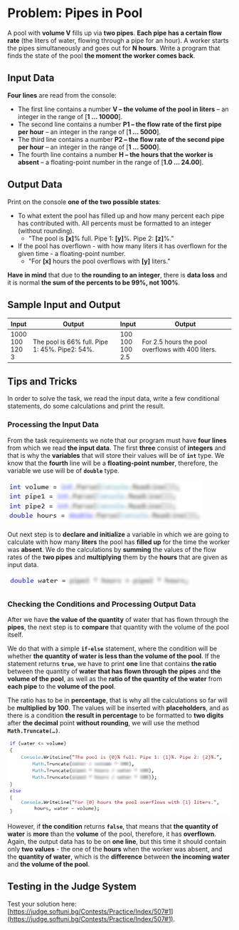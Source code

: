 # Problem: Pipes in Pool

A pool with **volume V** fills up via **two pipes**. **Each pipe has a certain flow rate** (the liters of water, flowing through a pipe for an hour). A worker starts the pipes simultaneously and goes out for **N hours**. Write a program that finds the state of the pool **the moment the worker comes back**. 

## Input Data

**Four lines** are read from the console: 
* The first line contains a number **V – the volume of the pool in liters** – an integer in the range of [**1 … 10000**].
* The second line contains a number **P1 – the flow rate of the first pipe per hour** – an integer in the range of [**1 … 5000**].
* The third line contains a number **P2 – the flow rate of the second pipe per hour** – an integer in the range of [**1 … 5000**].
* The fourth line contains a number **H – the hours that the worker is absent** – a floating-point number in the range of [**1.0 … 24.00**].

## Output Data

Print on the console **one of the two possible states**:
* To what extent the pool has filled up and how many percent each pipe has contributed with. All percents must be formatted to an integer (without rounding).
  * "The pool is **[x]**% full. Pipe 1: **[y]**%. Pipe 2: **[z]**%."
* If the pool has overflown - with how many liters it has overflown for the given time - a floating-point number. 
  * "For **[x]** hours the pool overflows with **[y]** liters."

**Have in mind** that due to **the rounding to an integer**, there is **data loss** and it is normal **the sum of the percents to be 99%, not 100%**. 

## Sample Input and Output

| Input | Output | Input | Output |
| ---- | ----- | ---- | ---- |
|1000<br>100<br>120<br>3 |The pool is 66% full. Pipe 1: 45%. Pipe2: 54%. |100<br>100<br>100<br>2.5|For 2.5 hours the pool overflows with 400 liters.|

## Tips and Tricks

In order to solve the task, we read the input data, write a few conditional statements, do some calculations and print the result. 

### Processing the Input Data

From the task requirements we note that our program must have **four lines** from which we read **the input data**. The first **three** consist of **integers** and that is why the **variables** that will store their values will be of **`int`** type. We know that the **fourth** line will be a **floating-point number**, therefore, the variable we use will be of **`double`** type.

![](/assets/chapter-3-2-images/02.Pipes-in-pool-01.png)

Out next step is to **declare and initialize** a variable in which we are going to calculate with how many **liters** the pool has **filled up** for the time the worker was **absent**. We do the calculations by **summing** the values of the flow rates of the **two pipes** and **multiplying** them by the **hours** that are given as input data. 

![](/assets/chapter-3-2-images/02.Pipes-in-pool-02.png)

### Checking the Conditions and Processing Output Data

After we have **the value of the quantity** of water that has flown through the **pipes**, the next step is to **compare** that quantity with the volume of the pool itself.

We do that with a simple **`if-else`** statement, where the condition will be whether **the quantity of water is less than the volume of the pool**. If the statement returns **`true`**, we have to print **one** line that contains **the ratio** between the quantity of **water that has flown through the pipes** and **the volume of the pool**, as well as the **ratio of the quantity of the water** from **each pipe** to the **volume of the pool**. 

The ratio has to be in **percentage**, that is why all the calculations so far will be **multiplied by 100**. The values will be inserted with **placeholders**, and as there is a condition **the result in percentage** to be formatted to **two digits** after **the decimal** point **without rounding**, we will use the method **`Math.Truncate(…)`**.

![](/assets/chapter-3-2-images/02.Pipes-in-pool-03.png)

However, if **the condition** returns **`false`**, that means that **the quantity of water** is **more** than the **volume** of the pool, therefore, it has **overflown**. Again, the output data has to be on **one line**, but this time it should contain only **two values** - the one of the **hours** when the worker was absent, and the **quantity of water**, which is the **difference** between **the incoming water** and **the volume of the pool**.

## Testing in the Judge System

Test your solution here: [https://judge.softuni.bg/Contests/Practice/Index/507#1](https://judge.softuni.bg/Contests/Practice/Index/507#1).
